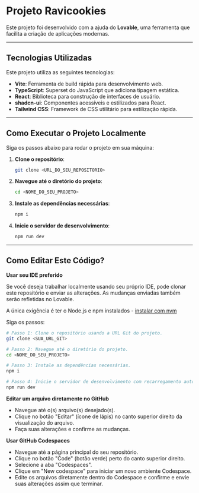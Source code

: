 # Projeto Ravicookies

Este projeto foi desenvolvido com a ajuda do **Lovable**, uma ferramenta que facilita a criação de aplicações modernas.

---

## Tecnologias Utilizadas

Este projeto utiliza as seguintes tecnologias:

- **Vite**: Ferramenta de build rápida para desenvolvimento web.
- **TypeScript**: Superset do JavaScript que adiciona tipagem estática.
- **React**: Biblioteca para construção de interfaces de usuário.
- **shadcn-ui**: Componentes acessíveis e estilizados para React.
- **Tailwind CSS**: Framework de CSS utilitário para estilização rápida.

---

## Como Executar o Projeto Localmente

Siga os passos abaixo para rodar o projeto em sua máquina:

1. **Clone o repositório**:
   ```sh
   git clone <URL_DO_SEU_REPOSITORIO>
   ```

2. **Navegue até o diretório do projeto**:
   ```sh
   cd <NOME_DO_SEU_PROJETO>
   ```

3. **Instale as dependências necessárias**:
   ```sh
   npm i
   ```

4. **Inicie o servidor de desenvolvimento**:
   ```sh
   npm run dev
   ```

---

## Como Editar Este Código?

**Usar seu IDE preferido**

Se você deseja trabalhar localmente usando seu próprio IDE, pode clonar este repositório e enviar as alterações. As mudanças enviadas também serão refletidas no Lovable.

A única exigência é ter o Node.js e npm instalados - [instalar com nvm](https://github.com/nvm-sh/nvm#installing-and-updating)

Siga os passos:

```sh
# Passo 1: Clone o repositório usando a URL Git do projeto.
git clone <SUA_URL_GIT>

# Passo 2: Navegue até o diretório do projeto.
cd <NOME_DO_SEU_PROJETO>

# Passo 3: Instale as dependências necessárias.
npm i

# Passo 4: Inicie o servidor de desenvolvimento com recarregamento automático e uma prévia instantânea.
npm run dev
```

**Editar um arquivo diretamente no GitHub**

- Navegue até o(s) arquivo(s) desejado(s).
- Clique no botão "Editar" (ícone de lápis) no canto superior direito da visualização do arquivo.
- Faça suas alterações e confirme as mudanças.

**Usar GitHub Codespaces**

- Navegue até a página principal do seu repositório.
- Clique no botão "Code" (botão verde) perto do canto superior direito.
- Selecione a aba "Codespaces".
- Clique em "New codespace" para iniciar um novo ambiente Codespace.
- Edite os arquivos diretamente dentro do Codespace e confirme e envie suas alterações assim que terminar.
